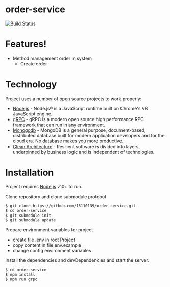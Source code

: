 # order-service


[![Build Status](https://travis-ci.org/joemccann/dillinger.svg?branch=master)](https://travis-ci.org/joemccann/dillinger)

# Features!

  - Method management order in system 
     * Create order

# Technology

Project uses a number of open source projects to work properly:

* [Node.js](https://nodejs.org/en/) - Node.js® is a JavaScript runtime built on Chrome's V8 JavaScript engine.
* [gRPC](https://grpc.io/docs/guides/) - gRPC is a modern open source high performance RPC framework that can run in any environment.
* [Monogodb](https://www.mongodb.com/) - MongoDB is a general purpose, document-based, distributed database built for modern application developers and for the cloud era. No database makes you more productive..
* [Clean Architecture](https://www.freecodecamp.org/news/a-quick-introduction-to-clean-architecture-990c014448d2/) - Resilient software is divided into layers, underpinned by business logic and is independent of technologies.


# Installation

Project requires [Node.js](https://nodejs.org/) v10+ to run.

Clone repository and clone submodule protobuf
```sh
$ git clone https://github.com/15110139/order-service.git
$ cd order-service
$ git submodule init 
$ git submodule update
```
Prepare environment variables for project
 * create file .env in root Project
 * copy content in file env.example
 * change config environment variables 


Install the dependencies and devDependencies and start the server.

```sh
$ cd order-service
$ npm install 
$ npm run grpc
```

